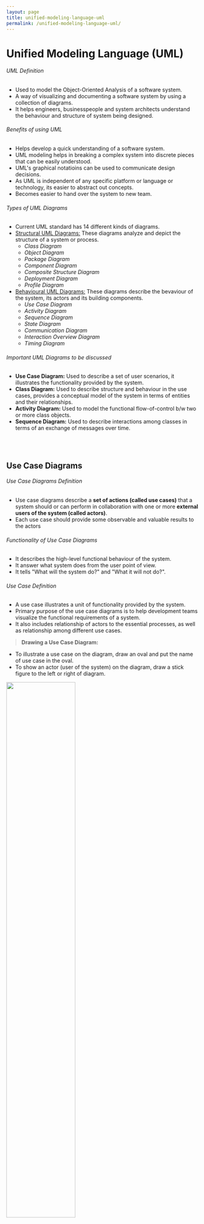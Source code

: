 ```yaml
---
layout: page
title: unified-modeling-language-uml
permalink: /unified-modeling-language-uml/
---
```


# Unified Modeling Language (UML)

###### UML Definition

- Used to model the Object-Oriented Analysis of a software system.
- A way of visualizing and documenting a software system by using a collection of diagrams.
- It helps engineers, businesspeople and system architects understand the behaviour and structure of system being designed.

###### Benefits of using UML

- Helps develop a quick understanding of a software system.
- UML modeling helps in breaking a complex system into discrete pieces that can be easily understood.
- UML's graphical notatioins can be used to communicate design decisions.
- As UML is independent of any specific platform or language or technology, its easier to abstract out concepts.
- Becomes easier to hand over the system to new team.

###### Types of UML Diagrams

- Current UML standard has 14 different kinds of diagrams.
- [Structural UML Diagrams:]() These diagrams analyze and depict the structure of a system or process.
  - *Class Diagram*
  - *Object Diagram*
  - *Package Diagram*
  - *Component Diagram*
  - *Composite Structure Diagram*
  - *Deployment Diagram*
  - *Profile Diagram*
- [Behavioural UML Diagrams:]() These diagrams describe the bevaviour of the system, its actors and its building components.
  - *Use Case Diagram*
  - *Activity Diagram*
  - *Sequence Diagram*
  - *State Diagram*
  - *Communication Diagram*
  - *Interaction Overview Diagram*
  - *Timing Diagram*

###### Important UML Diagrams to be discussed

- **Use Case Diagram:** Used to describe a set of user scenarios, it illustrates the functionality provided by the system.
- **Class Diagram:** Used to describe structure and behaviour in the use cases, provides a conceptual model of the system in terms of entities and their relationships.
- **Activity Diagram:** Used to model the functional flow-of-control b/w two or more class objects.
- **Sequence Diagram:** Used to describe interactions among classes in terms of an exchange of messages over time.

<br>

<br>

## Use Case Diagrams

###### Use Case Diagrams Definition

- Use case diagrams describe a **set of actions (called use cases)** that a system should or can perform in collaboration with one or more **external users of the system (called actors)**.
- Each use case should provide some observable and valuable results to the actors

###### Functionality of Use Case Diagrams

- It describes the high-level functional behaviour of the system.
- It answer what system does from the user point of view.
- It tells "What will the system do?" and "What it will not do?".

 ###### Use Case Definition

- A use case illustrates a unit of functionality provided by the system.
- Primary purpose of the use case diagrams is to help development teams visualize the functional requirements of a system.
- It also includes relationship of actors to the essential processes, as well as relationship among different use cases.



> **Drawing a Use Case Diagram:**

- To illustrate a use case on the diagram, draw an oval and put the name of use case in the oval.
- To show an actor (user of the system) on the diagram, draw a stick figure to the left or right of diagram.

<img src="assets/use_case_diagram.png" width="60%">

<br>

###### Different Components of Use Case Diagram

- **System Boundary:**
  - Defines the scope and limits of the system.
  - Shown as rectangle that spans all use cases of the system.
- **Actors:**
  - An actor is an entity that performs specific actions.
  - The roles are actual business roles of the users in a given system.
  - An actor interacts with a use case of the system. 
  - *Example:- Banking System* - Customer is one actor, employee is another actor etc.
- **Use Case:** 
  - Every business functionality is a potential use case.
  - The use case should list the discrete business functionality specified in the problem statement.
- **Include Relationship:**
  - Represents an invocation of one use case by another use case.
  - From coding perspective its like one function being called by another function.
- **Extend Relationship:**
  - Signifies that the extended use case will work exactly like base use case with some added steps.

<br>

## Class Diagram

###### Class Diagram Definition

- It is a structural UML diagarma and is the backbone of object oriented modeling.
- It shows how different entities (people, things and data) relate to each other.
- It describes the attributes and operations of a class and also the constraints imposed on the system.
- Widely used in the modeling of object-oriented systems because they are the only UML diagrams that can be directly mapped  to code.

###### Purpose of Class Diagram

- Analysis and design of the static view of an application
- To describe the responsibilites of the system
- To provide a base for component and deployment diagrams
- Forward and Reverse Engineering

###### Depiction of Class in Class Diagram

- A class is depicted with three horizontal sections in a class diagram.
  1. **Upper Section:**  Name of Class 
  2. **Middle Section:** Properties of the Class
  3. **Lower Section:**  Operations (Methods) on Class

![](assets/class_depiction.png)

###### Relationship b/w Classes

[`1. Association`]() 

- If two classes need to communicate with each other there must be a link b/w them and this link is represented by association.
- Associations can be represented in a class diagram by a line b/w these classes with an arrow indicating the navigation direction.
- By default, associations are always **bi-directional**, that means both classes are aware of each other and their relationship.
  - *Example:* Association b/w Pilot and FlightInstance
- In **uni-directional** association, two classed are related but only once class knows that the relationship exists.
  - *Example:* Only flight class knows about Aircraft

<br>

[`2. Multiplicity`]()

- Multiplicity indicates how many instances of a class participate in the relationship.
- It is a constraint that specifies the range of permiited cardinalities b/w two classes.
- A ranged multiplicity can be expressed as **`0....*`**  which means "zero to many" or as **`2....4`** which means "two to four".
- We can indicate the multiplicity of an association by adding multiplicity adornments to the line denoting the association.
  - *Example:* In the diagram below one FlightInstance will have two Pilots, while a Pilot can have many FlightInstances.

![](assets/class_relationship.png)

<br>

[`3. Aggregation`]()

- Aggregation is a special type of association used to model a **"whole to its parts"** relationship.
- Aggregation implies a relationship where the **`Child class` *can exist independently of the* `Parent class`**.
  - *Example:* Aircraft can exist without Airline.

<br>

[`4. Composition`]()

- Composition relationship is just another form of aggregation relationship.
- In this **`Child class` *is dependent on the* `Parent class`** .
- **`Child class` *can not exist indepenedtly of the* `Parent class`**.
  - *Example:* WeeklySchedule is composed in Flight and when Flight lifecycle ends, WeekSchedule automatically gets destroyed.

<br>

[`5. Generalization`]()

- It is the ***mechanism for combining similar objects into a single, more general class***.
- It identifies commonalities among a set of entities .
  - *Example:* Crew, Pilot and Admin all are Person.

<br>

[`6. Dependency`]()

- It is a relationship in which one class the **`Client class` *uses or depends on another class*  `Supplier class`**.
  - *Example:* FlightReservation depends on Payment.

<br>

[`7. Abstract Class`]()

- An abstract class is identified by specifying its name in *italics*.
  - *Example:* Person and Account classes are abstract.

![](assets/UML_conventions.png)

<br>

## Sequence Diagram

###### Sequence Diagram Definition

- Describe interactions among classes in terms of an exchange of messges over time.
- It is used to explore the logic of complex operations, functions or procedures.
- The sequence of interactions b/w the objects is represented in a step-by-step manner.
- Sequence diagram shows a detailed flow for a specific use case or even just part of a particular use case.
- They are almost self explanatory and show the calls b/w the different objects in their sequence.
- They can also explain at a detailed level different calls to various objects.

###### Depiction of Sequence Diagram

- A sequence diagram has 2 dimensions vertical and horizontal.
- **Vertical dimension** shows the sequence of messages in the chronological order thay they occur.
- **Horizontal dimension** shows the object instances to which the messages are sent.

![](assets/sequence_diagram_example.png)

###### Drawing Sequence Diagram

- At the top of the diagram - identify the class instances (objects) by putting each class instance inside a box (see above).
- If a class instance sends a message to another class instance, draw a line with an open arrowhead pointing to the receiveing class instance and place the name of the message above the line.
- Optionally for important messages, we can draw a dotted line with an arrowhead pointing back to the originating class instance and label the returned value above the dotted line.

<br>

## Activity Diagrams

###### Activity Diagram Definition

- Activity diagrams are used to illustrate the flow of control in system.
- An activity diagram shows the flow of control for a system functionality.
- It emphasizes the condition of flow and the sequence in which it happens.
- We can also use an activity diagram to refer to the steps involved in the execution of a use case.

###### Purose of Activity Diagrams

- It illustrate the dynamic nature of a system by modeling the flow of control from activity to activity.
- An activity represents an operation on some class in the system that results in a change in the state of the system.
- Typically activity diagrams are used to model workflow or business processes and internal operations.

![](assets/activity_diagram_example.png)

<br>

<br>

###### Difference b/w Activity Diagram and Sequence Diagram

- **Activity Diagram:** 
  - Captures the process workflow and is used for [funtional modeling]().
  - [Functional model]() represents the flow of values from external inputs through operations & internal data stores to external outputs.
- **Sequence Diagram:**
  - Tracks the interaction b/w the objects and is used for [dynamic modeling]().
  - Dynamic Modeling is represented by tracking states, transition b/w states and the events that trigger these transitions.

<br>

<br>

----

<a href="unified-modeling-language-uml" class="prev-button">&larr; Previous: Low Level Design Basics</a>

